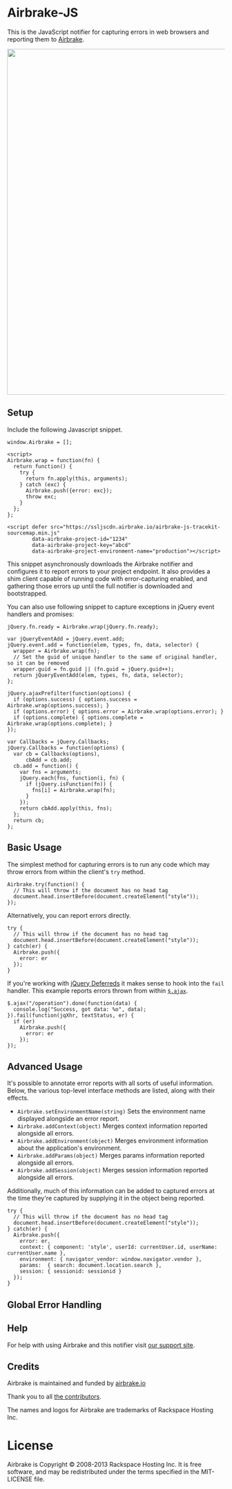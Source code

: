 # Airbrake-JS

This is the JavaScript notifier for capturing errors in web browsers and reporting them to [Airbrake](http://airbrake.io).

<img src="http://f.cl.ly/items/443E2J1D2W3x1E1u3j1u/JS-airbrakeman.jpg" width=800px>

## Setup

Include the following Javascript snippet.

    window.Airbrake = [];

    <script>
    Airbrake.wrap = function(fn) {
      return function() {
        try {
          return fn.apply(this, arguments);
        } catch (exc) {
          Airbrake.push({error: exc});
          throw exc;
        }
      };
    };

    <script defer src="https://ssljscdn.airbrake.io/airbrake-js-tracekit-sourcemap.min.js"
            data-airbrake-project-id="1234"
            data-airbrake-project-key="abcd"
            data-airbrake-project-environment-name="production"></script>


This snippet asynchronously downloads the Airbrake notifier and configures it to report errors to your project endpoint. It also provides a shim client capable of running code with error-capturing enabled, and gathering those errors up until the full notifier is downloaded and bootstrapped.

You can also use following snippet to capture exceptions in jQuery event handlers and promises:

    jQuery.fn.ready = Airbrake.wrap(jQuery.fn.ready);

    var jQueryEventAdd = jQuery.event.add;
    jQuery.event.add = function(elem, types, fn, data, selector) {
      wrapper = Airbrake.wrap(fn);
      // Set the guid of unique handler to the same of original handler, so it can be removed
      wrapper.guid = fn.guid || (fn.guid = jQuery.guid++);
      return jQueryEventAdd(elem, types, fn, data, selector);
    };

    jQuery.ajaxPrefilter(function(options) {
      if (options.success) { options.success = Airbrake.wrap(options.success); }
      if (options.error) { options.error = Airbrake.wrap(options.error); }
      if (options.complete) { options.complete = Airbrake.wrap(options.complete); }
    });

    var Callbacks = jQuery.Callbacks;
    jQuery.Callbacks = function(options) {
      var cb = Callbacks(options),
          cbAdd = cb.add;
      cb.add = function() {
        var fns = arguments;
        jQuery.each(fns, function(i, fn) {
          if (jQuery.isFunction(fn)) {
            fns[i] = Airbrake.wrap(fn);
          }
        });
        return cbAdd.apply(this, fns);
      };
      return cb;
    };

## Basic Usage

The simplest method for capturing errors is to run any code which may throw errors from within the client's `try` method.

    Airbrake.try(function() {
      // This will throw if the document has no head tag
      document.head.insertBefore(document.createElement("style"));
    });

Alternatively, you can report errors directly.

    try {
      // This will throw if the document has no head tag
      document.head.insertBefore(document.createElement("style"));
    } catch(er) {
      Airbrake.push({
        error: er
      });
    }

If you're working with [jQuery Deferreds](http://api.jquery.com/category/deferred-object/) it makes sense to hook into the `fail` handler. This example reports errors thrown from within [`$.ajax`](http://api.jquery.com/jQuery.ajax/).

    $.ajax("/operation").done(function(data) {
      console.log("Success, got data: %o", data);
    }).fail(function(jqXhr, textStatus, er) {
      if (er)
        Airbrake.push({
          error: er
        });
    });

## Advanced Usage

It's possible to annotate error reports with all sorts of useful information. Below, the various top-level interface methods are listed, along with their effects.

* `Airbrake.setEnvironmentName(string)` Sets the environment name displayed alongside an error report.
* `Airbrake.addContext(object)` Merges context information reported alongside all errors.
* `Airbrake.addEnvironment(object)` Merges environment information about the application's environment.
* `Airbrake.addParams(object)` Merges params information reported alongside all errors.
* `Airbrake.addSession(object)` Merges session information reported alongside all errors.

Additionally, much of this information can be added to captured errors at the time they're captured by supplying it in the object being reported.

    try {
      // This will throw if the document has no head tag
      document.head.insertBefore(document.createElement("style"));
    } catch(er) {
      Airbrake.push({
        error: er,
        context: { component: 'style', userId: currentUser.id, userName: currentUser.name },
        environment: { navigator_vendor: window.navigator.vendor },
        params:  { search: document.location.search },
        session: { sessionid: sessionid }
      });
    }

## Global Error Handling

## Help

For help with using Airbrake and this notifier visit [our support site](http://help.airbrake.io).

## Credits

Airbrake is maintained and funded by [airbrake.io](http://airbrake.io)

Thank you to all [the contributors](https://github.com/airbrake/airbrake-js/contributors).

The names and logos for Airbrake are trademarks of Rackspace Hosting Inc.

# License

Airbrake is Copyright © 2008-2013 Rackspace Hosting Inc. It is free software, and may be redistributed under the terms specified in the MIT-LICENSE file.
